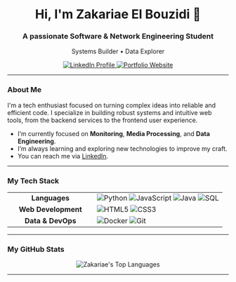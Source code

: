 <div align="center">
  <h1>Hi, I'm Zakariae El Bouzidi 👋</h1>
  <h3>A passionate Software & Network Engineering Student</h3>
  <p>Systems Builder • Data Explorer</p>
  
  <p>
    <a href="https://www.linkedin.com/in/zakariae-elbouzidi" target="_blank">
      <img src="https://img.shields.io/badge/LinkedIn-0077B5?style=for-the-badge&logo=linkedin&logoColor=white" alt="LinkedIn Profile">
    </a>
    <a href="https://zakbzd100.github.io/Portfolio/" target="_blank">
      <img src="https://img.shields.io/badge/Portfolio-1E90FF?style=for-the-badge&logo=githubsponsors&logoColor=white" alt="Portfolio Website">
    </a>
  </p>
</div>

---

### About Me

I'm a tech enthusiast focused on turning complex ideas into reliable and efficient code. I specialize in building robust systems and intuitive web tools, from the backend services to the frontend user experience.

- I’m currently focused on **Monitoring**, **Media Processing**, and **Data Engineering**.
- I’m always learning and exploring new technologies to improve my craft.
- You can reach me via [LinkedIn](https://www.linkedin.com/in/zakariae-elbouzidi).

---

### My Tech Stack

<table>
  <tr>
    <td align="center" width="180">
      <strong>Languages</strong>
    </td>
    <td>
      <img src="https://img.shields.io/badge/Python-3776AB?style=for-the-badge&logo=python&logoColor=white" alt="Python">
      <img src="https://img.shields.io/badge/JavaScript-F7DF1E?style=for-the-badge&logo=javascript&logoColor=black" alt="JavaScript">
      <img src="https://img.shields.io/badge/Java-007396?style=for-the-badge&logo=java&logoColor=white" alt="Java">
      <img src="https://img.shields.io/badge/SQL-4479A1?style=for-the-badge&logo=postgresql&logoColor=white" alt="SQL">
    </td>
  </tr>
  <tr>
    <td align="center">
      <strong>Web Development</strong>
    </td>
    <td>
      <img src="https://img.shields.io/badge/HTML5-E34F26?style=for-the-badge&logo=html5&logoColor=white" alt="HTML5">
      <img src="https://img.shields.io/badge/CSS3-1572B6?style=for-the-badge&logo=css3&logoColor=white" alt="CSS3">
    </td>
  </tr>
  <tr>
    <td align="center">
      <strong>Data & DevOps</strong>
    </td>
    <td>
      <img src="https://img.shields.io/badge/Docker-2496ED?style=for-the-badge&logo=docker&logoColor=white" alt="Docker">
      <img src="https://img.shields.io/badge/Git-F05032?style=for-the-badge&logo=git&logoColor=white" alt="Git">
    </td>
  </tr>
</table>

---

### My GitHub Stats

<p align="center">
  <img src="https://github-readme-stats.vercel.app/api/top-langs/?username=ZakBZD100&layout=compact&theme=merko" alt="Zakariae's Top Languages"/>
</p>

---
